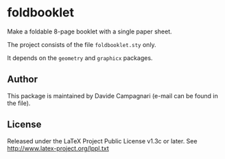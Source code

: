 # foldbooklet
Make a foldable 8-page booklet with a single paper sheet.

The project consists of the file `foldbooklet.sty` only.

It depends on the `geometry` and `graphicx` packages.

## Author
This package is maintained by Davide Campagnari (e-mail can be found in the file).

## License
Released under the LaTeX Project Public License v1.3c or later. See http://www.latex-project.org/lppl.txt

